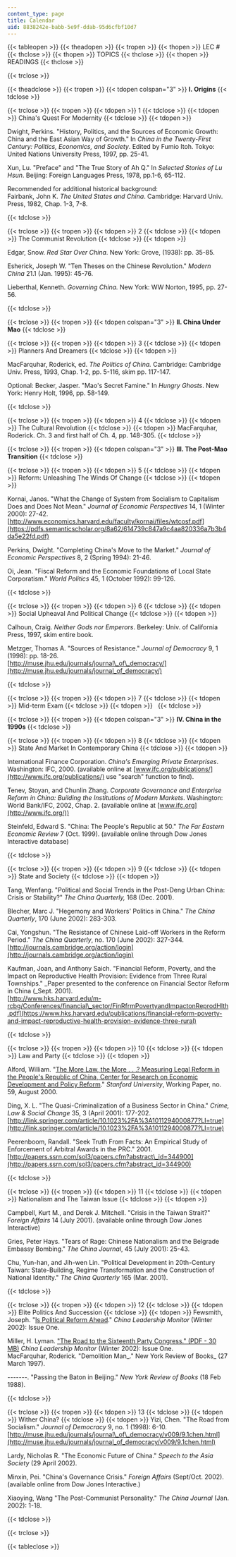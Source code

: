```yaml
---
content_type: page
title: Calendar
uid: 8838242e-babb-5e9f-ddab-95d6cfbf10d7
---
```


{{< tableopen >}}
{{< theadopen >}}
{{< tropen >}}
{{< thopen >}}
LEC # 
{{< thclose >}}
{{< thopen >}}
TOPICS
{{< thclose >}}
{{< thopen >}}
READINGS
{{< thclose >}}

{{< trclose >}}

{{< theadclose >}}
{{< tropen >}}
{{< tdopen colspan="3" >}}
**I. Origins**
{{< tdclose >}}

{{< trclose >}}
{{< tropen >}}
{{< tdopen >}}
1
{{< tdclose >}}
{{< tdopen >}}
China's Quest For Modernity
{{< tdclose >}}
{{< tdopen >}}


Dwight, Perkins. "History, Politics, and the Sources of Economic Growth: China and the East Asian Way of Growth." In _China in the Twenty-First Century: Politics, Economics, and Society_. Edited by Fumio Itoh. Tokyo: United Nations University Press, 1997, pp. 25-41.

Xun, Lu. "Preface" and "The True Story of Ah Q." In _Selected Stories of Lu Hsun_. Beijing: Foreign Languages Press, 1978, pp.1-6, 65-112.

Recommended for additional historical background:  
Fairbank, John K. _The United States and China_. Cambridge: Harvard Univ. Press, 1982, Chap. 1-3, 7-8.


{{< tdclose >}}

{{< trclose >}}
{{< tropen >}}
{{< tdopen >}}
2
{{< tdclose >}}
{{< tdopen >}}
The Communist Revolution
{{< tdclose >}}
{{< tdopen >}}


Edgar, Snow. _Red Star Over China_. New York: Grove, (1938): pp. 35-85.

Esherick, Joseph W. "Ten Theses on the Chinese Revolution." _Modern China_ 21.1 (Jan. 1995): 45-76.

Lieberthal, Kenneth. _Governing China._ New York: WW Norton, 1995, pp. 27-56.


{{< tdclose >}}

{{< trclose >}}
{{< tropen >}}
{{< tdopen colspan="3" >}}
**II. China Under Mao**
{{< tdclose >}}

{{< trclose >}}
{{< tropen >}}
{{< tdopen >}}
3
{{< tdclose >}}
{{< tdopen >}}
Planners And Dreamers
{{< tdclose >}}
{{< tdopen >}}


MacFarquhar, Roderick, ed. _The Politics of China._ Cambridge: Cambridge Univ. Press, 1993, Chap. 1-2, pp. 5-116, skim pp. 117-147.

Optional: Becker, Jasper. "Mao's Secret Famine." In _Hungry Ghosts_. New York: Henry Holt, 1996, pp. 58-149.


{{< tdclose >}}

{{< trclose >}}
{{< tropen >}}
{{< tdopen >}}
4
{{< tdclose >}}
{{< tdopen >}}
The Cultural Revolution
{{< tdclose >}}
{{< tdopen >}}
MacFarquhar, Roderick. Ch. 3 and first half of Ch. 4, pp. 148-305.
{{< tdclose >}}

{{< trclose >}}
{{< tropen >}}
{{< tdopen colspan="3" >}}
**III. The Post-Mao Transition**
{{< tdclose >}}

{{< trclose >}}
{{< tropen >}}
{{< tdopen >}}
5
{{< tdclose >}}
{{< tdopen >}}
Reform: Unleashing The Winds Of Change
{{< tdclose >}}
{{< tdopen >}}


Kornai, Janos. "What the Change of System from Socialism to Capitalism Does and Does Not Mean." _Journal of Economic Perspectives_ 14, 1 (Winter 2000): 27-42.  
[http://www.economics.harvard.edu/faculty/kornai/files/wtcosf.pdf](https://pdfs.semanticscholar.org/8a62/614739c847a9c4aa820336a7b3b4da5e22fd.pdf)

Perkins, Dwight. "Completing China's Move to the Market." _Journal of Economic Perspectives_ 8, 2 (Spring 1994): 21-46.

Oi, Jean. "Fiscal Reform and the Economic Foundations of Local State Corporatism." _World Politics_ 45, 1 (October 1992): 99-126.


{{< tdclose >}}

{{< trclose >}}
{{< tropen >}}
{{< tdopen >}}
6
{{< tdclose >}}
{{< tdopen >}}
Social Upheaval And Political Change
{{< tdclose >}}
{{< tdopen >}}


Calhoun, Craig. _Neither Gods nor Emperors_. Berkeley: Univ. of California Press, 1997, skim entire book.

Metzger, Thomas A. "Sources of Resistance." _Journal of Democracy_ 9, 1 (1998): pp. 18-26.  
[http://muse.jhu.edu/journals/journal\_of\_democracy/](http://muse.jhu.edu/journals/journal_of_democracy/)


{{< tdclose >}}

{{< trclose >}}
{{< tropen >}}
{{< tdopen >}}
7
{{< tdclose >}}
{{< tdopen >}}
Mid-term Exam
{{< tdclose >}}
{{< tdopen >}}
 
{{< tdclose >}}

{{< trclose >}}
{{< tropen >}}
{{< tdopen colspan="3" >}}
**IV. China in the 1990s**
{{< tdclose >}}

{{< trclose >}}
{{< tropen >}}
{{< tdopen >}}
8
{{< tdclose >}}
{{< tdopen >}}
State And Market In Contemporary China
{{< tdclose >}}
{{< tdopen >}}


International Finance Corporation. _China's Emerging Private Enterprises_. Washington: IFC, 2000. (available online at [www.ifc.org/publications/](http://www.ifc.org/publications/) use "search" function to find).

Tenev, Stoyan, and Chunlin Zhang. _Corporate Governance and Enterprise Reform in China: Building the Institutions of Modern Markets_. Washington: World Bank/IFC, 2002, Chap. 2. (available online at [www.ifc.org](http://www.ifc.org/))

Steinfeld, Edward S. "China: The People's Republic at 50." _The Far Eastern Economic Review_ 7 (Oct. 1999). (available online through Dow Jones Interactive database)


{{< tdclose >}}

{{< trclose >}}
{{< tropen >}}
{{< tdopen >}}
9
{{< tdclose >}}
{{< tdopen >}}
State and Society
{{< tdclose >}}
{{< tdopen >}}


Tang, Wenfang. "Political and Social Trends in the Post-Deng Urban China: Crisis or Stability?" _The China Quarterly,_ 168 (Dec. 2001).

Blecher, Marc J. "Hegemony and Workers' Politics in China." _The China Quarterly_, 170 (June 2002): 283-303.

Cai, Yongshun. "The Resistance of Chinese Laid-off Workers in the Reform Period." _The China Quarterly_, no. 170 (June 2002): 327-344.  
[http://journals.cambridge.org/action/login](http://journals.cambridge.org/action/login)

Kaufman, Joan, and Anthony Saich. "Financial Reform, Poverty, and the Impact on Reproductive Health Provision: Evidence from Three Rural Townships." _Paper presented to the conference on Financial Sector Reform in China (_Sept. 2001).  
[http://www.hks.harvard.edu/m-rcbg/Conferences/financial\_sector/FinRfrmPovertyandImpactonReprodHlth.pdf](https://www.hks.harvard.edu/publications/financial-reform-poverty-and-impact-reproductive-health-provision-evidence-three-rural)


{{< tdclose >}}

{{< trclose >}}
{{< tropen >}}
{{< tdopen >}}
10
{{< tdclose >}}
{{< tdopen >}}
Law and Party
{{< tdclose >}}
{{< tdopen >}}


Alford, William. "[The More Law, the More . . .? Measuring Legal Reform in the People's Republic of China, Center for Research on Economic Development and Policy Reform](https://kingcenter.stanford.edu/publications/more-law-more-measuring-legal-reform-peoples-republic-china)." _Stanford University_, Working Paper, no. 59, August 2000.

Ding, X. L. "The Quasi-Criminalization of a Business Sector in China." _Crime, Law & Social Change_ 35, 3 (April 2001): 177-202.  
[http://link.springer.com/article/10.1023%2FA%3A1011294000877?LI=true](http://link.springer.com/article/10.1023%2FA%3A1011294000877?LI=true)

Peerenboom, Randall. "Seek Truth From Facts: An Empirical Study of Enforcement of Arbitral Awards in the PRC." 2001.  
[http://papers.ssrn.com/sol3/papers.cfm?abstract\_id=344900](http://papers.ssrn.com/sol3/papers.cfm?abstract_id=344900)


{{< tdclose >}}

{{< trclose >}}
{{< tropen >}}
{{< tdopen >}}
11
{{< tdclose >}}
{{< tdopen >}}
Nationalism and The Taiwan Issue
{{< tdclose >}}
{{< tdopen >}}


Campbell, Kurt M., and Derek J. Mitchell. "Crisis in the Taiwan Strait?" _Foreign Affairs_ 14 (July 2001). (available online through Dow Jones Interactive)

Gries, Peter Hays. "Tears of Rage: Chinese Nationalism and the Belgrade Embassy Bombing." _The China Journal_, 45 (July 2001): 25-43.

Chu, Yun-han, and Jih-wen Lin. "Political Development in 20th-Century Taiwan: State-Building, Regime Transformation and the Construction of National Identity." _The China Quarterly_ 165 (Mar. 2001).


{{< tdclose >}}

{{< trclose >}}
{{< tropen >}}
{{< tdopen >}}
12
{{< tdclose >}}
{{< tdopen >}}
Elite Politics And Succession
{{< tdclose >}}
{{< tdopen >}}
Fewsmith, Joseph. "[Is Political Reform Ahead](http://www.hoover.org/research/political-reform-ahead-beijing-confronts-problems-facing-society-and-ccp)." _China Leadership Monitor_ (Winter 2002): Issue One.  

Miller, H. Lyman. ["The Road to the Sixteenth Party Congress." (PDF - 30 MB)](http://www.hoover.org/sites/default/files/uploads/documents/clm1_LM.pdf) _China Leadership Monitor_ (Winter 2002): Issue One.  
MacFarquhar, Roderick. "Demolition Man_." New York Review of Books_ (27 March 1997).

\-------. "Passing the Baton in Beijing." _New York Review of Books_ (18 Feb 1988).


{{< tdclose >}}

{{< trclose >}}
{{< tropen >}}
{{< tdopen >}}
13
{{< tdclose >}}
{{< tdopen >}}
Wither China?
{{< tdclose >}}
{{< tdopen >}}
Yizi, Chen. "The Road from Socialism." _Journal of Democracy_ 9, no. 1 (1998): 6-10.  
[http://muse.jhu.edu/journals/journal\_of\_democracy/v009/9.1chen.html](http://muse.jhu.edu/journals/journal_of_democracy/v009/9.1chen.html)  
  
Lardy, Nicholas R. "The Economic Future of China." _Speech to the Asia Society_ (29 April 2002).

Minxin, Pei. "China's Governance Crisis." _Foreign Affairs_ (Sept/Oct. 2002).  
(available online from Dow Jones Interactive.)

Xiaoying, Wang "The Post-Communist Personality." _The China Journal_ (Jan. 2002): 1-18.


{{< tdclose >}}

{{< trclose >}}

{{< tableclose >}}